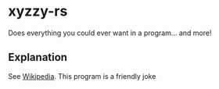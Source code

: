# xyzzy-rs
Does everything you could ever want in a program... and more!

## Explanation
See [Wikipedia](https://en.wikipedia.org/wiki/Xyzzy_(computing)#Operating_systems). This program is a friendly joke
